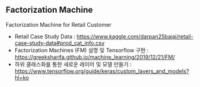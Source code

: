 ## Factorization Machine 

Factorization Machine for Retail Customer

* Retail Case Study Data : https://www.kaggle.com/darpan25bajaj/retail-case-study-data#prod_cat_info.csv  
* Factorization Machines (FM) 설명 및 Tensorflow 구현 : https://greeksharifa.github.io/machine_learning/2019/12/21/FM/
* 하위 클래스화를 통한 새로운 레이어 및 모델 만들기 : https://www.tensorflow.org/guide/keras/custom_layers_and_models?hl=ko